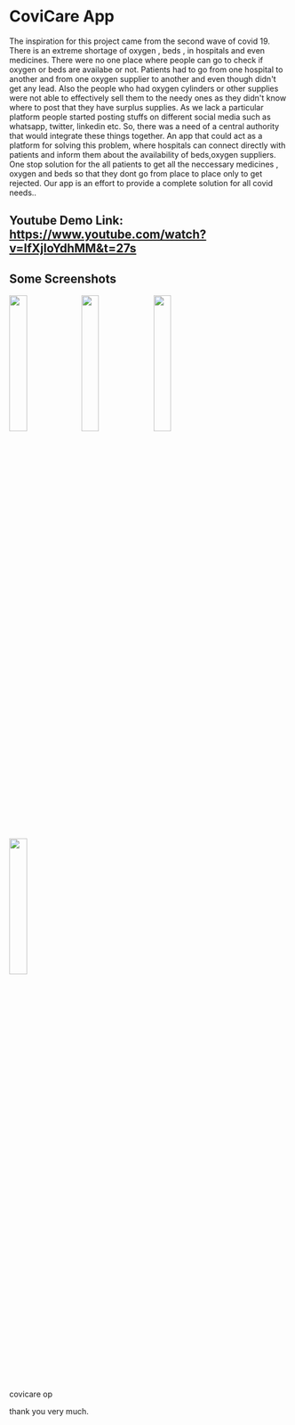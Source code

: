 
# CoviCare App

The inspiration for this project came from the second wave of covid 19. There is an extreme shortage of oxygen , beds ,
in hospitals and even medicines. There were no one place where people can go to check if oxygen or beds are availabe or not.
Patients had to go from one hospital to another and from one oxygen supplier to another and even though didn't get any lead.
Also the people who had oxygen cylinders or other supplies were not able to effectively sell them to the needy ones as they didn't know where to post that they have surplus supplies. As we lack a particular platform people started posting stuffs on different social media such as whatsapp, twitter, linkedin etc.
So, there was a need of a central authority that would integrate these things together.
An app that could act as a platform for solving this problem, where hospitals can connect directly with patients and inform them about the availability of beds,oxygen suppliers.
One stop solution for the all patients to get all the neccessary medicines , oxygen and beds so that they dont go from place to place only to get rejected. Our app is an effort to provide a complete 
solution for all covid needs..

## Youtube Demo Link: https://www.youtube.com/watch?v=IfXjloYdhMM&t=27s
  

## Some Screenshots

<img src="https://github.com/KavyaKandhway/Covicare-/blob/main/images/Screenshot_2021-05-02-13-52-09-371_com.example.covicare.jpg" width=25% height=25%>

<img src="https://github.com/KavyaKandhway/Covicare-/blob/main/images/Screenshot_2021-05-02-13-52-25-012_com.example.covicare.jpg" width=25% height=25%>

<img src="https://github.com/KavyaKandhway/Covicare-/blob/main/images/Screenshot_2021-05-02-13-52-41-539_com.example.covicare.jpg" width=25% height=25%>

<img src="https://github.com/KavyaKandhway/Covicare-/blob/main/images/Screenshot_2021-05-02-13-53-13-440_com.example.covicare.jpg" width=25% height=25%>

covicare op

thank you very much.

